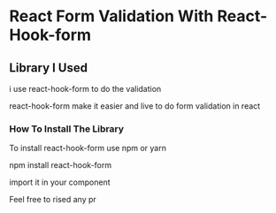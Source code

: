 # React Form Validation With React-Hook-form


## Library I Used

i use react-hook-form to do the validation

react-hook-form make it easier and live to do form validation in react

### How To Install The Library

To install react-hook-form use npm or yarn

npm install react-hook-form

import it in your component

Feel free to rised any pr
